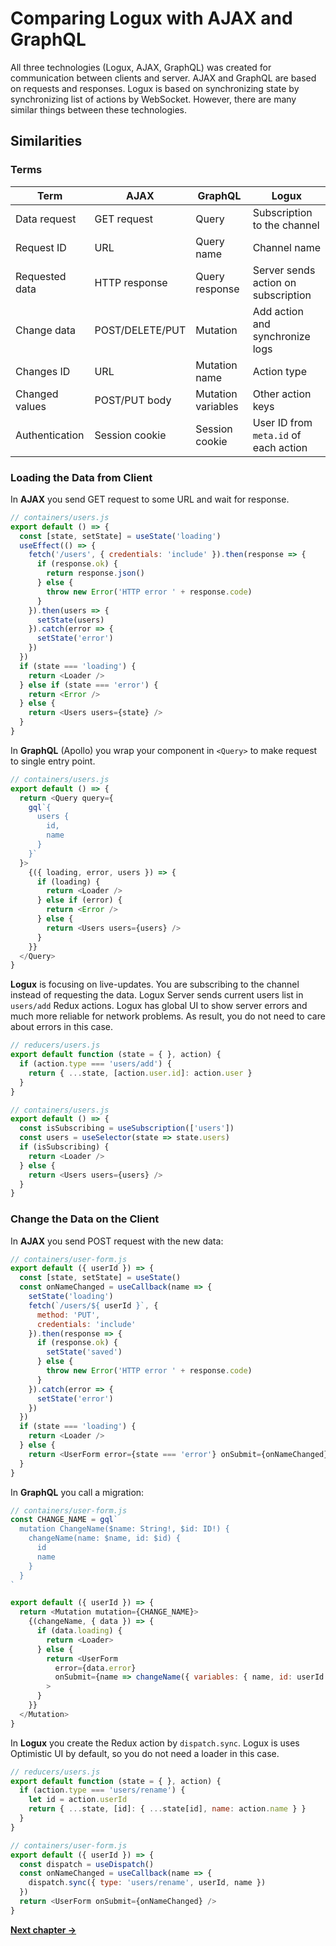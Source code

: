 # Comparing Logux with AJAX and GraphQL

All three technologies (Logux, AJAX, GraphQL) was created for communication between clients and server. AJAX and GraphQL are based on requests and responses. Logux is based on synchronizing state by synchronizing list of actions by WebSocket. However, there are many similar things between these technologies.


## Similarities

### Terms

| Term           | AJAX            | GraphQL            | Logux
| -------------- | --------------- | ------------------ | -----
| Data request   | GET request     | Query              | Subscription to the channel
| Request ID     | URL             | Query name         | Channel name
| Requested data | HTTP response   | Query response     | Server sends action on subscription
| Change data    | POST/DELETE/PUT | Mutation           | Add action and synchronize logs
| Changes ID     | URL             | Mutation name      | Action type
| Changed values | POST/PUT body   | Mutation variables | Other action keys
| Authentication | Session cookie  | Session cookie     | User ID from `meta.id` of each action


### Loading the Data from Client

In **AJAX** you send GET request to some URL and wait for response.

```js
// containers/users.js
export default () => {
  const [state, setState] = useState('loading')
  useEffect(() => {
    fetch('/users', { credentials: 'include' }).then(response => {
      if (response.ok) {
        return response.json()
      } else {
        throw new Error('HTTP error ' + response.code)
      }
    }).then(users => {
      setState(users)
    }).catch(error => {
      setState('error')
    })
  })
  if (state === 'loading') {
    return <Loader />
  } else if (state === 'error') {
    return <Error />
  } else {
    return <Users users={state} />
  }
}
```

In **GraphQL** (Apollo) you wrap your component in `<Query>` to make request
to single entry point.

```js
// containers/users.js
export default () => {
  return <Query query={
    gql`{
      users {
        id,
        name
      }
    }`
  }>
    {({ loading, error, users }) => {
      if (loading) {
        return <Loader />
      } else if (error) {
        return <Error />
      } else {
        return <Users users={users} />
      }
    }}
  </Query>
}
```

**Logux** is focusing on live-updates. You are subscribing to the channel instead of requesting the data. Logux Server sends current users list in `users/add` Redux actions. Logux has global UI to show server errors and much more reliable for network problems. As result, you do not need to care about errors in this case.

```js
// reducers/users.js
export default function (state = { }, action) {
  if (action.type === 'users/add') {
    return { ...state, [action.user.id]: action.user }
  }
}

// containers/users.js
export default () => {
  const isSubscribing = useSubscription(['users'])
  const users = useSelector(state => state.users)
  if (isSubscribing) {
    return <Loader />
  } else {
    return <Users users={users} />
  }
}
```


### Change the Data on the Client

In **AJAX** you send POST request with the new data:

```js
// containers/user-form.js
export default ({ userId }) => {
  const [state, setState] = useState()
  const onNameChanged = useCallback(name => {
    setState('loading')
    fetch(`/users/${ userId }`, {
      method: 'PUT',
      credentials: 'include'
    }).then(response => {
      if (response.ok) {
        setState('saved')
      } else {
        throw new Error('HTTP error ' + response.code)
      }
    }).catch(error => {
      setState('error')
    })
  })
  if (state === 'loading') {
    return <Loader />
  } else {
    return <UserForm error={state === 'error'} onSubmit={onNameChanged} />
  }
}
```

In **GraphQL** you call a migration:

```js
// containers/user-form.js
const CHANGE_NAME = gql`
  mutation ChangeName($name: String!, $id: ID!) {
    changeName(name: $name, id: $id) {
      id
      name
    }
  }
`

export default ({ userId }) => {
  return <Mutation mutation={CHANGE_NAME}>
    {(changeName, { data }) => {
      if (data.loading) {
        return <Loader>
      } else {
        return <UserForm
          error={data.error}
          onSubmit={name => changeName({ variables: { name, id: userId } })}
        >
      }
    }}
  </Mutation>
}
```

In **Logux** you create the Redux action by `dispatch.sync`. Logux is uses Optimistic UI by default, so you do not need a loader in this case.

```js
// reducers/users.js
export default function (state = { }, action) {
  if (action.type === 'users/rename') {
    let id = action.userId
    return { ...state, [id]: { ...state[id], name: action.name } }
  }
}

// containers/user-form.js
export default ({ userId }) => {
  const dispatch = useDispatch()
  const onNameChanged = useCallback(name => {
    dispatch.sync({ type: 'users/rename', userId, name })
  })
  return <UserForm onSubmit={onNameChanged} />
}
```

**[Next chapter →](./5-parts.md)**
